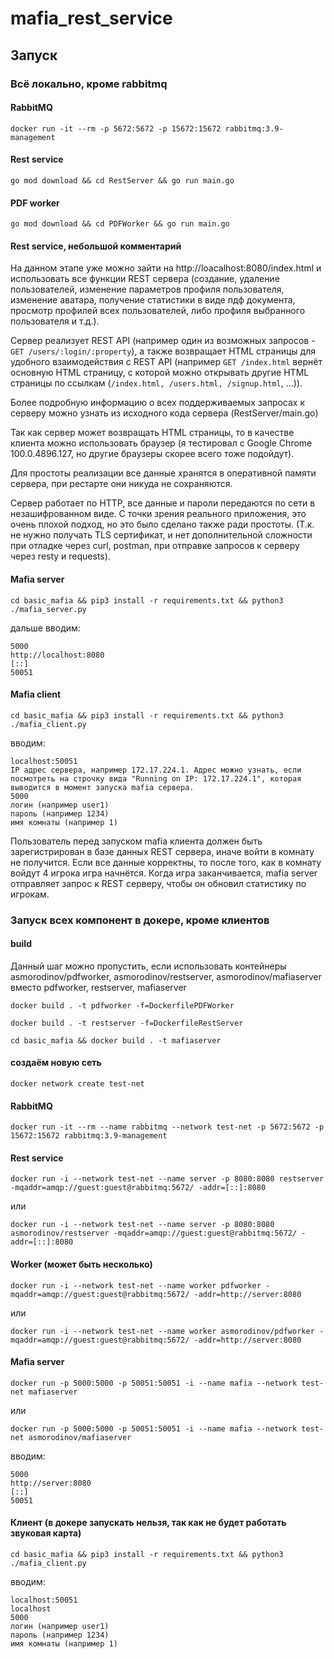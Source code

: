 # mafia_rest_service
## Запуск
### Всё локально, кроме rabbitmq
#### RabbitMQ 
```docker run -it --rm -p 5672:5672 -p 15672:15672 rabbitmq:3.9-management```
#### Rest service
```go mod download && cd RestServer && go run main.go ```
#### PDF worker
```go mod download && cd PDFWorker && go run main.go ```

#### Rest service, небольшой комментарий
На данном этапе уже можно зайти на http://loacalhost:8080/index.html и использовать все функции REST сервера 
(создание, удаление пользователей, изменение параметров профиля пользователя, изменение аватара, получение статистики в виде пдф документа, 
просмотр профилей всех пользователей, либо профиля выбранного пользователя и т.д.).

Сервер реализует REST API (например один из возможных запросов - ```GET /users/:login/:property```), а также возвращает HTML страницы для удобного взаимодействия с REST API 
(например ```GET /index.html``` вернёт основную HTML страницу, с которой можно открывать другие HTML страницы по ссылкам (```/index.html, /users.html, /signup.html```, ...)).

Более подробную информацию о всех поддерживаемых запросах к серверу можно узнать из исходного кода сервера (RestServer/main.go)

Так как сервер может возвращать HTML страницы, то в качестве клиента можно использовать браузер (я тестировал с Google Chrome 100.0.4896.127, но другие браузеры скорее всего тоже подойдут).

Для простоты реализации все данные хранятся в оперативной памяти сервера, при рестарте они никуда не сохраняются.

Сервер работает по HTTP, все данные и пароли передаются по сети в незашифрованном виде. С точки зрения реального приложения, это очень плохой подход, но это было сделано также ради простоты.
(Т.к. не нужно получать TLS сертификат, и нет дополнительной сложности при отладке через curl, postman, при отправке запросов к серверу через resty и requests).

#### Mafia server
```cd basic_mafia && pip3 install -r requirements.txt && python3 ./mafia_server.py```

дальше вводим:

```
5000
http://localhost:8080
[::]
50051
```

#### Mafia client
```cd basic_mafia && pip3 install -r requirements.txt && python3 ./mafia_client.py```

вводим:

```
localhost:50051
IP адрес сервера, например 172.17.224.1. Адрес можно узнать, если посмотреть на строчку вида "Running on IP: 172.17.224.1", которая выводится в момент запуска mafia сервера.
5000
логин (например user1)
пароль (например 1234)
имя комнаты (например 1)
```
Пользователь перед запуском mafia клиента должен быть зарегистрирован в базе данных REST сервера, иначе войти в комнату не получится.
Если все данные корректны, то после того, как в комнату войдут 4 игрока игра начнётся. Когда игра заканчивается, mafia server отправляет запрос к REST серверу, чтобы он обновил статистику по игрокам.

### Запуск всех компонент в докере, кроме клиентов
#### build
Данный шаг можно пропустить, если использовать контейнеры asmorodinov/pdfworker, asmorodinov/restserver, asmorodinov/mafiaserver вместо pdfworker, restserver, mafiaserver

```docker build . -t pdfworker -f=DockerfilePDFWorker```

```docker build . -t restserver -f=DockerfileRestServer```

```cd basic_mafia && docker build . -t mafiaserver```
#### создаём новую сеть 
```docker network create test-net```
#### RabbitMQ
```docker run -it --rm --name rabbitmq --network test-net -p 5672:5672 -p 15672:15672 rabbitmq:3.9-management```
#### Rest service
```docker run -i --network test-net --name server -p 8080:8080 restserver -mqaddr=amqp://guest:guest@rabbitmq:5672/ -addr=[::]:8080```

или

```docker run -i --network test-net --name server -p 8080:8080 asmorodinov/restserver -mqaddr=amqp://guest:guest@rabbitmq:5672/ -addr=[::]:8080```
#### Worker (может быть несколько)
```docker run -i --network test-net --name worker pdfworker -mqaddr=amqp://guest:guest@rabbitmq:5672/ -addr=http://server:8080```

или

```docker run -i --network test-net --name worker asmorodinov/pdfworker -mqaddr=amqp://guest:guest@rabbitmq:5672/ -addr=http://server:8080```
#### Mafia server
```docker run -p 5000:5000 -p 50051:50051 -i --name mafia --network test-net mafiaserver```

или

```docker run -p 5000:5000 -p 50051:50051 -i --name mafia --network test-net asmorodinov/mafiaserver```

вводим: 
```
5000
http://server:8080
[::]
50051
```
#### Клиент (в докере запускать нельзя, так как не будет работать звуковая карта)
```cd basic_mafia && pip3 install -r requirements.txt && python3 ./mafia_client.py```

вводим:
```
localhost:50051
localhost
5000
логин (например user1)
пароль (например 1234)
имя комнаты (например 1)
```
